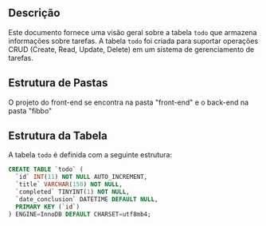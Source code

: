 ## Descrição

Este documento fornece uma visão geral sobre a tabela `todo` que armazena informações sobre tarefas. A tabela `todo` foi criada para suportar operações CRUD (Create, Read, Update, Delete) em um sistema de gerenciamento de tarefas.

## Estrutura de Pastas

O projeto do front-end se encontra na pasta "front-end" e o back-end na pasta "fibbo"

## Estrutura da Tabela

A tabela `todo` é definida com a seguinte estrutura:

```sql
CREATE TABLE `todo` (
  `id` INT(11) NOT NULL AUTO_INCREMENT,
  `title` VARCHAR(150) NOT NULL,
  `completed` TINYINT(1) NOT NULL,
  `date_conclusion` DATETIME DEFAULT NULL,
  PRIMARY KEY (`id`)
) ENGINE=InnoDB DEFAULT CHARSET=utf8mb4;


